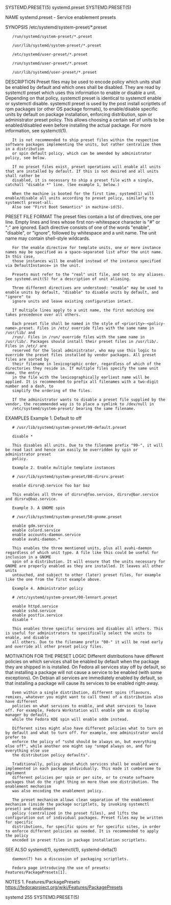SYSTEMD.PRESET(5)							systemd.preset							     SYSTEMD.PRESET(5)

NAME
       systemd.preset - Service enablement presets

SYNOPSIS
       /etc/systemd/system-preset/*.preset

       /run/systemd/system-preset/*.preset

       /usr/lib/systemd/system-preset/*.preset

       /etc/systemd/user-preset/*.preset

       /run/systemd/user-preset/*.preset

       /usr/lib/systemd/user-preset/*.preset

DESCRIPTION
       Preset files may be used to encode policy which units shall be enabled by default and which ones shall be disabled. They are read by systemctl preset
       which uses this information to enable or disable a unit. Depending on that policy, systemctl preset is identical to systemctl enable or systemctl
       disable.	 systemctl preset is used by the post install scriptlets of rpm packages (or other OS package formats), to enable/disable specific units by
       default on package installation, enforcing distribution, spin or administrator preset policy. This allows choosing a certain set of units to be
       enabled/disabled even before installing the actual package. For more information, see systemctl(1).

       It is not recommended to ship preset files within the respective software packages implementing the units, but rather centralize them in a distribution
       or spin default policy, which can be amended by administrator policy, see below.

       If no preset files exist, preset operations will enable all units that are installed by default. If this is not desired and all units shall rather be
       disabled, it is necessary to ship a preset file with a single, catchall "disable *" line. (See example 1, below.)

       When the machine is booted for the first time, systemd(1) will enable/disable all units according to preset policy, similarly to systemctl preset-all.
       Also see "First Boot Semantics" in machine-id(5).

PRESET FILE FORMAT
       The preset files contain a list of directives, one per line. Empty lines and lines whose first non-whitespace character is "#" or ";" are ignored. Each
       directive consists of one of the words "enable", "disable", or "ignore", followed by whitespace and a unit name. The unit name may contain shell-style
       wildcards.

       For the enable directive for template units, one or more instance names may be specified as a space-separated list after the unit name. In this case,
       those instances will be enabled instead of the instance specified via DefaultInstance= in the unit.

       Presets must refer to the "real" unit file, and not to any aliases. See systemd.unit(5) for a description of unit aliasing.

       Three different directives are understood: "enable" may be used to enable units by default, "disable" to disable units by default, and "ignore" to
       ignore units and leave existing configuration intact.

       If multiple lines apply to a unit name, the first matching one takes precedence over all others.

       Each preset file shall be named in the style of <priority>-<policy-name>.preset. Files in /etc/ override files with the same name in /usr/lib/ and
       /run/. Files in /run/ override files with the same name in /usr/lib/. Packages should install their preset files in /usr/lib/. Files in /etc/ are
       reserved for the local administrator, who may use this logic to override the preset files installed by vendor packages. All preset files are sorted by
       their filename in lexicographic order, regardless of which of the directories they reside in. If multiple files specify the same unit name, the entry
       in the file with the lexicographically earliest name will be applied. It is recommended to prefix all filenames with a two-digit number and a dash, to
       simplify the ordering of the files.

       If the administrator wants to disable a preset file supplied by the vendor, the recommended way is to place a symlink to /dev/null in
       /etc/systemd/system-preset/ bearing the same filename.

EXAMPLES
       Example 1. Default to off

	   # /usr/lib/systemd/system-preset/99-default.preset

	   disable *

       This disables all units. Due to the filename prefix "99-", it will be read last and hence can easily be overridden by spin or administrator preset
       policy.

       Example 2. Enable multiple template instances

	   # /usr/lib/systemd/system-preset/80-dirsrv.preset

	   enable dirsrv@.service foo bar baz

       This enables all three of dirsrv@foo.service, dirsrv@bar.service and dirsrv@baz.service.

       Example 3. A GNOME spin

	   # /usr/lib/systemd/system-preset/50-gnome.preset

	   enable gdm.service
	   enable colord.service
	   enable accounts-daemon.service
	   enable avahi-daemon.*

       This enables the three mentioned units, plus all avahi-daemon regardless of which unit type. A file like this could be useful for inclusion in a GNOME
       spin of a distribution. It will ensure that the units necessary for GNOME are properly enabled as they are installed. It leaves all other units
       untouched, and subject to other (later) preset files, for example like the one from the first example above.

       Example 4. Administrator policy

	   # /etc/systemd/system-preset/00-lennart.preset

	   enable httpd.service
	   enable sshd.service
	   enable postfix.service
	   disable *

       This enables three specific services and disables all others. This is useful for administrators to specifically select the units to enable, and disable
       all others. Due to the filename prefix "00-" it will be read early and override all other preset policy files.

MOTIVATION FOR THE PRESET LOGIC
       Different distributions have different policies on which services shall be enabled by default when the package they are shipped in is installed. On
       Fedora all services stay off by default, so that installing a package will not cause a service to be enabled (with some exceptions). On Debian all
       services are immediately enabled by default, so that installing a package will cause its services to be enabled right-away.

       Even within a single distribution, different spins (flavours, remixes, whatever you might want to call them) of a distribution also have different
       policies on what services to enable, and what services to leave off. For example, Fedora Workstation will enable gdm as display manager by default,
       while the Fedora KDE spin will enable sddm instead.

       Different sites might also have different policies what to turn on by default and what to turn off. For example, one administrator would prefer to
       enforce the policy of "sshd should be always on, but everything else off", while another one might say "snmpd always on, and for everything else use
       the distribution policy defaults".

       Traditionally, policy about which services shall be enabled were implemented in each package individually. This made it cumbersome to implement
       different policies per spin or per site, or to create software packages that do the right thing on more than one distribution. The enablement mechanism
       was also encoding the enablement policy.

       The preset mechanism allows clean separation of the enablement mechanism (inside the package scriptlets, by invoking systemctl preset) and enablement
       policy (centralized in the preset files), and lifts the configuration out of individual packages. Preset files may be written for specific
       distributions, for specific spins or for specific sites, in order to enforce different policies as needed. It is recommended to apply the policy
       encoded in preset files in package installation scriptlets.

SEE ALSO
       systemd(1), systemctl(1), systemd-delta(1)

       daemon(7) has a discussion of packaging scriptlets.

       Fedora page introducing the use of presets: Features/PackagePresets[1].

NOTES
	1. Features/PackagePresets
	   https://fedoraproject.org/wiki/Features/PackagePresets

systemd 255																     SYSTEMD.PRESET(5)
